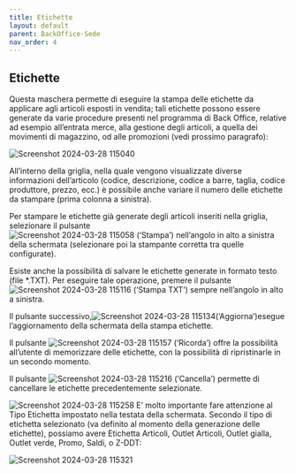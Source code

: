 ```yaml
---
title: Etichette
layout: default
parent: BackOffice-Sede
nav_order: 4
---
```


## Etichette

Questa maschera permette di eseguire la stampa delle etichette da applicare agli articoli esposti in vendita; tali etichette possono essere generate da varie procedure presenti nel programma di Back Office, relative ad esempio all’entrata merce, alla gestione degli articoli, a quella dei movimenti di magazzino, od alle promozioni (vedi prossimo paragrafo):

![Screenshot 2024-03-28 115040](https://github.com/BBCWiki/Manuals-user-/assets/164161230/b4c4c9f7-219d-48d4-ad8c-836db31e77d9)

All’interno della griglia, nella quale vengono visualizzate diverse informazioni dell’articolo (codice, descrizione, codice a barre, taglia, codice produttore, prezzo, ecc.) è possibile anche variare il numero delle etichette da stampare (prima colonna a sinistra).

Per stampare le etichette già generate degli articoli inseriti nella griglia, selezionare il pulsante  
![Screenshot 2024-03-28 115058](https://github.com/BBCWiki/Manuals-user-/assets/164161230/40b0422e-9936-418d-831b-a01827e4be2a) (‘Stampa’) nell’angolo in alto a sinistra della schermata (selezionare poi la stampante corretta tra quelle configurate).

Esiste anche la possibilità di salvare le etichette generate in formato testo (file *.TXT). Per eseguire tale operazione, premere il pulsante 
![Screenshot 2024-03-28 115116](https://github.com/BBCWiki/Manuals-user-/assets/164161230/694d3659-0f91-4e3d-b104-b320e6272d69) (‘Stampa TXT’) sempre nell’angolo in alto a sinistra.

Il pulsante successivo,![Screenshot 2024-03-28 115134](https://github.com/BBCWiki/Manuals-user-/assets/164161230/4802f714-9618-48c3-9bb7-a08658a5fa18)(‘Aggiorna’)esegue l’aggiornamento della schermata della stampa etichette.

Il pulsante ![Screenshot 2024-03-28 115157](https://github.com/BBCWiki/Manuals-user-/assets/164161230/1612f823-210f-4427-a2ae-be00f19eab58)
(‘Ricorda’) offre la possibilità all’utente di memorizzare delle etichette, con la possibilità di ripristinarle in un secondo momento.

Il pulsante ![Screenshot 2024-03-28 115216](https://github.com/BBCWiki/Manuals-user-/assets/164161230/2d8bc339-32e4-4f3e-ae8a-2a4e6d9db6d8)
(‘Cancella’) permette di cancellare le etichette precedentemente selezionate.


![Screenshot 2024-03-28 115258](https://github.com/BBCWiki/Manuals-user-/assets/164161230/16ce9ed0-00fb-4626-b6fb-e7d0febaf873)
E’ molto importante fare attenzione al Tipo Etichetta impostato nella testata della schermata. Secondo il tipo di etichetta selezionato (va definito al momento della generazione delle etichette), possiamo avere Etichetta Articoli, Outlet Articoli, Outlet gialla, Outlet verde, Promo, Saldi, o Z-DDT:

![Screenshot 2024-03-28 115321](https://github.com/BBCWiki/Manuals-user-/assets/164161230/51595031-eef3-4fe6-afe3-532aa9d24d06)
